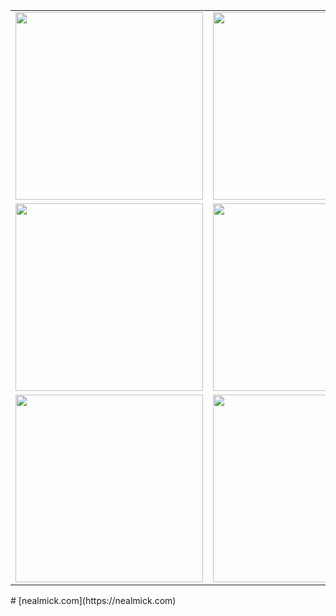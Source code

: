 
<!--- https://foliolink.me/ --->
<table>
    <tr>
        <td>
            <a href="https://firebet.ai/">
                <img src="https://r2.foliolink.me/portfolio/portfolio/github/1/image1.png?" width="300"/>
            </a>
        </td>
        <td>
            <a href="https://recipe-genie.xyz/">
                <img src="https://r2.foliolink.me/portfolio/portfolio/github/1/image2.png?" width="300"/>
            </a>
        </td>
    </tr> 
     <tr>
        <td>
            <a href="https://pro-note.xyz/">
                <img src="https://r2.foliolink.me/portfolio/portfolio/github/1/image3.png?" width="300"/>
            </a>
        </td>
        <td>
            <a href="https://chat4u.io/">
                <img src="https://r2.foliolink.me/portfolio/portfolio/github/1/image4.png?" width="300"/>
            </a>
        </td>
    </tr> 
     <tr>
        <td>
            <a href="https://launchba.se/">
                <img src="https://r2.foliolink.me/portfolio/portfolio/github/1/image5.png?" width="300"/>
            </a>
        </td>
        <td>
            <a href="https://squashbug.xyz/">
                <img src="https://r2.foliolink.me/portfolio/portfolio/github/1/image6.png?" width="300"/>
            </a>
        </td>
    </tr> 
 </table>
# [nealmick.com](https://nealmick.com)
